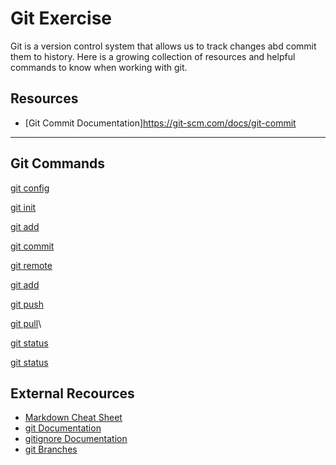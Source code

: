 # Git Exercise 
Git is a version control system that allows us to track changes abd commit them to history.
Here is a growing collection of resources and helpful commands to know when working with git.
## Resources
- [Git Commit Documentation]https://git-scm.com/docs/git-commit
---

## Git Commands
[git config](./Commands/Config.md)

[git init](./Commands/Init.md)

[git add](./Commands/Add.md)

[git commit](./Commands/Commit.md)

[git remote](./Commands/Remote.md)

[git add](./Commands/Add.md)

[git push](./commands/PUSH.md)

[git pull](./Commands/Pull.md)\

[git status](./Commands/Status.md)

[git status](./Commands/Clone.md)

## External Recources 
- [Markdown Cheat Sheet](https://www.markdownguide.org/cheat-sheet/)
- [git Documentation](https://git-scm.com/docs)
- [gitignore Documentation](https://git-scm.com/docs/gitignore)
- [git Branches](https://git-scm.com/book/en/v2/Git-Branching-Branches-in-a-Nutshell)